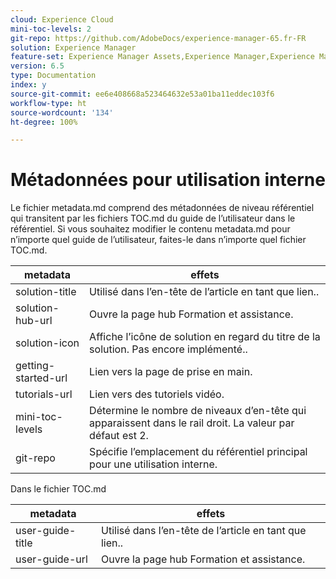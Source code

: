 ```yaml
---
cloud: Experience Cloud
mini-toc-levels: 2
git-repo: https://github.com/AdobeDocs/experience-manager-65.fr-FR
solution: Experience Manager
feature-set: Experience Manager Assets,Experience Manager,Experience Manager Sites, Experience Manager Forms
version: 6.5
type: Documentation
index: y
source-git-commit: ee6e408668a523464632e53a01ba11eddec103f6
workflow-type: ht
source-wordcount: '134'
ht-degree: 100%

---
```



# Métadonnées pour utilisation interne

Le fichier metadata.md comprend des métadonnées de niveau référentiel qui transitent par les fichiers TOC.md du guide de l’utilisateur dans le référentiel. Si vous souhaitez modifier le contenu metadata.md pour n’importe quel guide de l’utilisateur, faites-le dans n’importe quel fichier TOC.md.

| metadata | effets |
|--- |--- |
| solution-title | Utilisé dans l’en-tête de l’article en tant que lien.. |
| solution-hub-url | Ouvre la page hub Formation et assistance. |
| solution-icon | Affiche l’icône de solution en regard du titre de la solution. Pas encore implémenté.. |
| getting-started-url | Lien vers la page de prise en main. |
| tutorials-url | Lien vers des tutoriels vidéo. |
| mini-toc-levels | Détermine le nombre de niveaux d’en-tête qui apparaissent dans le rail droit. La valeur par défaut est 2. |
| git-repo | Spécifie l’emplacement du référentiel principal pour une utilisation interne. |

Dans le fichier TOC.md

| metadata | effets |
|--- |--- |
| user-guide-title | Utilisé dans l’en-tête de l’article en tant que lien.. |
| user-guide-url | Ouvre la page hub Formation et assistance. |
